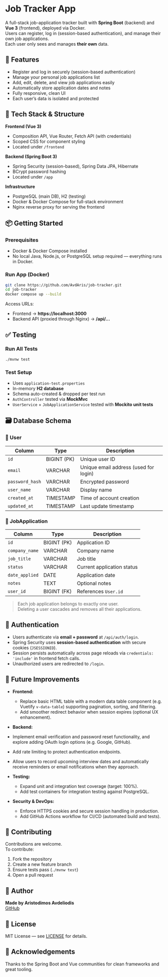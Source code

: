 # Job Tracker App

A full-stack job-application tracker built with **Spring Boot** (backend) and **Vue 3** (frontend), deployed via Docker.  
Users can register, log in (session-based authentication), and manage their own job applications.  
Each user only sees and manages **their own** data.


## 🚀 Features

- Register and log in securely (session-based authentication)
- Manage your personal job applications list
- Add, edit, delete, and view job applications easily
- Automatically store application dates and notes
- Fully responsive, clean UI
- Each user’s data is isolated and protected


## 🧰 Tech Stack & Structure

**Frontend (Vue 3)**
- Composition API, Vue Router, Fetch API (with credentials)
- Scoped CSS for component styling
- Located under `/frontend`

**Backend (Spring Boot 3)**
- Spring Security (session-based), Spring Data JPA, Hibernate
- BCrypt password hashing
- Located under `/app`

**Infrastructure**
- PostgreSQL (main DB), H2 (testing)
- Docker & Docker Compose for full-stack environment
- Nginx reverse proxy for serving the frontend


## 📦 Getting Started

### Prerequisites
- Docker & Docker Compose installed
- No local Java, Node.js, or PostgreSQL setup required — everything runs in Docker.


### Run App (Docker)
```bash
git clone https://github.com/AvdAris/job-tracker.git
cd job-tracker
docker compose up --build
```

Access URLs:
- Frontend → **https://localhost:3000**
- Backend API (proxied through Nginx) → **/api/...**


## ✅ Testing

### Run All Tests
```bash
./mvnw test
```

### Test Setup
- Uses `application-test.properties`
- In-memory **H2 database**
- Schema auto-created & dropped per test run
- `AuthController` tested via **MockMvc**
- `UserService` + `JobApplicationService` tested with **Mockito unit tests**


## 🗃️ Database Schema

### 🧑 User
| Column | Type | Description |
|--------|------|-------------|
| `id` | BIGINT (PK) | Unique user ID |
| `email` | VARCHAR | Unique email address (used for login) |
| `password_hash` | VARCHAR | Encrypted password |
| `user_name` | VARCHAR | Display name |
| `created_at` | TIMESTAMP | Time of account creation |
| `updated_at` | TIMESTAMP | Last update timestamp |

### 💼 JobApplication
| Column | Type | Description |
|--------|------|-------------|
| `id` | BIGINT (PK) | Application ID |
| `company_name` | VARCHAR | Company name |
| `job_title` | VARCHAR | Job title |
| `status` | VARCHAR | Current application status |
| `date_applied` | DATE | Application date |
| `notes` | TEXT | Optional notes |
| `user_id` | BIGINT (FK) | References `User.id` |

> Each job application belongs to exactly one user.  
> Deleting a user cascades and removes all their applications.


## 🔐 Authentication

- Users authenticate via **email + password** at `/api/auth/login`.
- Spring Security uses **session-based authentication** with secure cookies (`JSESSIONID`).
- Session persists automatically across page reloads via `credentials: 'include'` in frontend fetch calls.
- Unauthorized users are redirected to `/login`.


## 🚀 Future Improvements

- **Frontend:**
  - Replace basic HTML table with a modern data table component (e.g. Vuetify `v-data-table`) supporting pagination, sorting, and filtering.
  - Add smoother redirect behavior when session expires (optional UX enhancement).

- **Backend:**
 - Implement email verification and password reset functionality, and explore adding OAuth login options (e.g. Google, GitHub).
  - Add rate limiting to protect authentication endpoints.
  - Allow users to record upcoming interview dates and automatically receive reminders or email notifications when they approach.

- **Testing:**
  - Expand unit and integration test coverage (target: 100%).
  - Add test containers for integration testing against PostgreSQL.

- **Security & DevOps:**
  - Enforce HTTPS cookies and secure session handling in production.
  - Add GitHub Actions workflow for CI/CD (automated build and tests).



## 👥 Contributing

Contributions are welcome.  
To contribute:

1. Fork the repository
2. Create a new feature branch
3. Ensure tests pass (`./mvnw test`)
4. Open a pull request


## 👤 Author
**Made by Aristodimos Avdeliodis**  
[GitHub](https://github.com/AvdAris)


## 📄 License
MIT License — see [LICENSE](LICENSE) for details.


## 🙏 Acknowledgements
Thanks to the Spring Boot and Vue communities for clean frameworks and great tooling.
